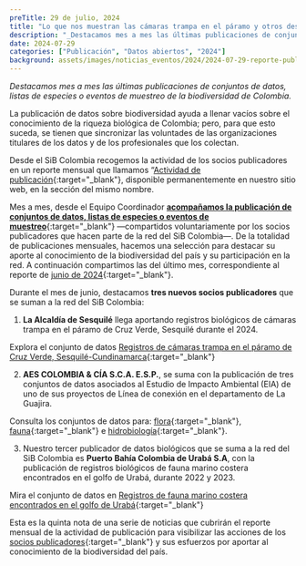 ```yaml
---
preTitle: 29 de julio, 2024
title: "Lo que nos muestran las cámaras trampa en el páramo y otros destacados del mes"
description: "_Destacamos mes a mes las últimas publicaciones de conjuntos de datos, listas de especies o eventos de muestreo de la biodiversidad de Colombia._"
date: 2024-07-29
categories: ["Publicación", "Datos abiertos", "2024"]
background: assets/images/noticias_eventos/2024/2024-07-29-reporte-publicacion-junio-2024.png
---
```


_Destacamos mes a mes las últimas publicaciones de conjuntos de datos, listas de especies o eventos de muestreo de la biodiversidad de Colombia._

La publicación de datos sobre biodiversidad ayuda a llenar vacíos sobre el conocimiento de la riqueza biológica de Colombia; pero, para que esto suceda, se tienen que sincronizar las voluntades de las organizaciones titulares de los datos y de los profesionales que los colectan.

Desde el SiB Colombia recogemos la actividad de los socios publicadores en un reporte mensual que llamamos “[Actividad de publicación](https://biodiversidad.co/comunidad/actividad-de-publicacion/){:target="_blank"}, disponible permanentemente en nuestro sitio web, en la sección del mismo nombre.

Mes a mes, desde el Equipo Coordinador **[acompañamos la publicación de conjuntos de datos, listas de especies o eventos de muestreo](https://biodiversidad.co/compartir/guia-para-publicar/)**{:target="_blank"} —compartidos voluntariamente por los socios publicadores que hacen parte de la red del SiB Colombia—. De la totalidad de publicaciones mensuales, hacemos una selección para destacar su aporte al conocimiento de la biodiversidad del país y su participación en la red. A continuación compartimos las del último mes, correspondiente al reporte de [junio de 2024](https://lookerstudio.google.com/u/0/reporting/d9a2fcf4-d3d1-4bab-8b46-60cd5d0b1b7e/page/Ge2V){:target="_blank"}.

Durante el mes de junio, destacamos **tres nuevos socios publicadores** que se suman a la red del SiB Colombia:

1. **La Alcaldía de Sesquilé** llega aportando registros biológicos de cámaras trampa en el páramo de Cruz Verde, Sesquilé durante el 2024.

Explora el conjunto de datos [Registros de cámaras trampa en el páramo de Cruz Verde, Sesquilé-Cundinamarca](https://biodiversidad.co/data/?datasetKey=0e4d4d33-aee9-46e1-806d-9219e9d26b00){:target="_blank"}



2. **AES COLOMBIA & CÍA S.C.A. E.S.P.**, se suma con la publicación de tres conjuntos de datos asociados al Estudio de Impacto Ambiental (EIA) de uno de sus proyectos de Línea de conexión en el departamento de La Guajira.

Consulta los conjuntos de datos para: [flora](https://biodiversidad.co/data/?datasetKey=7c03d9e4-2d2a-44d8-8b04-66ebb3690797){:target="_blank"}, [fauna](https://biodiversidad.co/data/?datasetKey=1e0b05ae-dbeb-4df1-8e02-b4c2416841b3){:target="_blank"} e [hidrobiología](https://biodiversidad.co/data/?datasetKey=ff85de70-a291-449d-bd9a-00a85dd4cd22&view=TABLE){:target="_blank"}.



3. Nuestro tercer publicador de datos biológicos que se suma a la red del SiB Colombia es **Puerto Bahía Colombia de Urabá S.A**, con la publicación de registros biológicos de fauna marino costera encontrados en el golfo de Urabá, durante 2022 y 2023.

Mira el conjunto de datos en [Registros de fauna marino costera encontrados en el golfo de Urabá](https://biodiversidad.co/data/?datasetKey=7de15d3d-9582-4a0c-9dee-60b0897fea7e){:target="_blank"}

Esta es la quinta nota de una serie de noticias que cubrirán el reporte mensual de la actividad de publicación para visibilizar las acciones de los [socios publicadores](https://biodiversidad.co/comunidad/socios-publicadores/){:target="_blank"} y sus esfuerzos por aportar al conocimiento de la biodiversidad del país.
